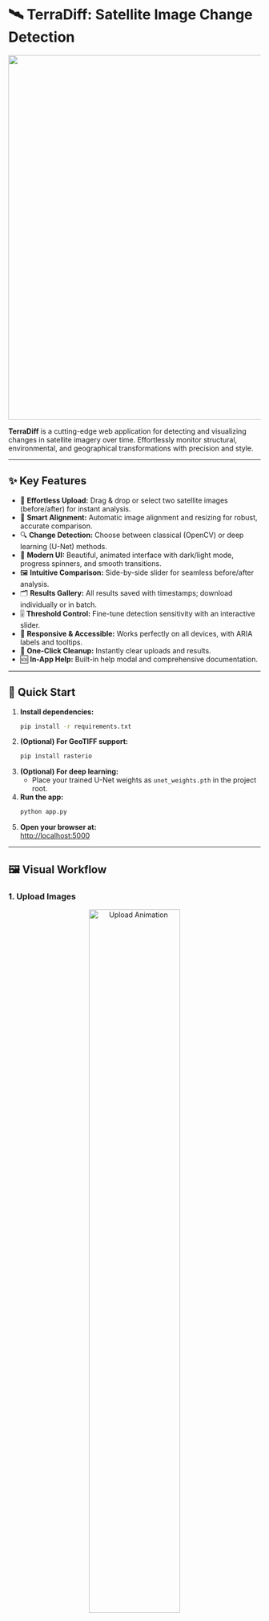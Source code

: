 # 🛰️ TerraDiff: Satellite Image Change Detection

<p align="center">
  <img width="1464" height="728" alt="Image" src="https://github.com/user-attachments/assets/a88661fb-4528-4e85-b68e-15b65fd34942" alt="App Banner" width="80%" />
</p>

**TerraDiff** is a cutting-edge web application for detecting and visualizing changes in satellite imagery over time. Effortlessly monitor structural, environmental, and geographical transformations with precision and style.

---

## ✨ Key Features

- 🚀 **Effortless Upload:** Drag & drop or select two satellite images (before/after) for instant analysis.
- 🧠 **Smart Alignment:** Automatic image alignment and resizing for robust, accurate comparison.
- 🔍 **Change Detection:** Choose between classical (OpenCV) or deep learning (U-Net) methods.
- 🎨 **Modern UI:** Beautiful, animated interface with dark/light mode, progress spinners, and smooth transitions.
- 🖼️ **Intuitive Comparison:** Side-by-side slider for seamless before/after analysis.
- 🗂️ **Results Gallery:** All results saved with timestamps; download individually or in batch.
- 🎚️ **Threshold Control:** Fine-tune detection sensitivity with an interactive slider.
- 📱 **Responsive & Accessible:** Works perfectly on all devices, with ARIA labels and tooltips.
- 🧹 **One-Click Cleanup:** Instantly clear uploads and results.
- 🆘 **In-App Help:** Built-in help modal and comprehensive documentation.

---

## 🚀 Quick Start

1. **Install dependencies:**
   ```bash
   pip install -r requirements.txt
   ```
2. **(Optional) For GeoTIFF support:**
   ```bash
   pip install rasterio
   ```
3. **(Optional) For deep learning:**
   - Place your trained U-Net weights as `unet_weights.pth` in the project root.
4. **Run the app:**
   ```bash
   python app.py
   ```
5. **Open your browser at:**  
   [http://localhost:5000](http://localhost:5000)

---

## 🖼️ Visual Workflow

### 1. Upload Images
<p align="center"><img src="images/upload.gif" alt="Upload Animation" width="60%"></p>
*Drag and drop or select two satellite images (same area, different times).*

### 2. Adjust Sensitivity & Compare
<p align="center"><img src="images/threshold.gif" alt="Threshold Animation" width="60%"></p>
*Use the threshold slider to adjust detection sensitivity. Click **Compare** and watch the magic happen!*

### 3. View Results & Use the Slider
<p align="center"><img src="images/slider.gif" alt="Comparison Slider" width="60%"></p>
*Instantly see detected changes overlaid on your images. Use the before/after slider for intuitive comparison.*

### 4. Explore the Gallery & Download
<p align="center"><img src="images/gallery.gif" alt="Gallery Animation" width="60%"></p>
*All results are saved in a gallery with timestamps. Download individual or all results with one click.*

### 5. Clean Up
<p align="center"><img src="images/delete.gif" alt="Delete Animation" width="60%"></p>
*Use the **Delete All Data** button to clear uploads and results.*

---

## 🧠 How It Works

- **Image Alignment:** Feature-based (ORB) alignment and automatic resizing.
- **Classical Detection:** Thresholded absolute difference and contour filtering.
- **Deep Learning:** U-Net model for semantic change detection (optional, user-provided weights).
- **Visualization:** Overlay of detected changes, animated comparison slider, and gallery.

---

## 📚 Documentation & Help

- Click the **?** button in the app for a quick “How it works” guide.
- All interactive elements have tooltips and ARIA labels for accessibility.
- For advanced usage, see code comments and the `utils.py` file.

---

## 🛠️ Customization

- **Custom Models:** Update `utils.py` and place your weights at `unet_weights.pth`.
- **Format Support:** Extend `read_image` in `utils.py` for more formats.
- **Advanced Alignment:** Integrate with GDAL or rasterio for geospatial alignment.

---

## 📸 Screenshots

| Upload & Compare | Animated Slider | Results Gallery |
|------------------|----------------|-----------------|
| ![upload](<img width="467" height="358" alt="Image" src="https://github.com/user-attachments/assets/7f14276e-0a05-4411-b2df-217a5996bb72" />) | ![slider](<img width="410" height="502" alt="Image" src="https://github.com/user-attachments/assets/8f3e8f28-bb79-4cd3-9ed6-755891740c62" />) | ![gallery](<img width="410" height="502" alt="Image" src="https://github.com/user-attachments/assets/925a2256-578e-429e-9efd-77a889719dd0" />) |

---

## 👩‍💻 Authors & Credits

- Designed and developed by [Your Name/Team]
- UI icons by [Icons8](https://icons8.com/)
- Animations by [LottieFiles](https://lottiefiles.com/) (if used)

---

## 📄 License

MIT License. See [LICENSE](LICENSE) for details.

---

> **Pro Tip:** Replace the images and GIFs in the `images/` folder with your own screenshots and screen recordings for a fully branded, professional README!

---

**Suggestions for further improvement:**
- Add a live demo link or video walkthrough.
- Include badges (build, license, stars, etc.) at the top.
- Add a FAQ or Troubleshooting section if your users might need it.
- Use more icons/emojis for visual appeal (but keep it professional). 
